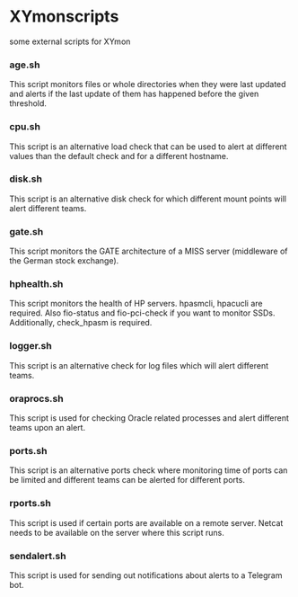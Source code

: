 # XYmonscripts
some external scripts for XYmon

### age.sh
This script monitors files or whole directories when they were last updated and alerts if the last update of them has happened before the given threshold.

### cpu.sh
This script is an alternative load check that can be used to alert at different values than the default check and for a different hostname.

### disk.sh
This script is an alternative disk check for which different mount points will alert different teams.

### gate.sh
This script monitors the GATE architecture of a MISS server (middleware of the German stock exchange).

### hphealth.sh
This script monitors the health of HP servers. hpasmcli, hpacucli are required. Also fio-status and fio-pci-check if you want to monitor SSDs. Additionally, check_hpasm is required.

### logger.sh
This script is an alternative check for log files which will alert different teams.

### oraprocs.sh
This script is used for checking Oracle related processes and alert different teams upon an alert.

### ports.sh
This script is an alternative ports check where monitoring time of ports can be limited and different teams can be alerted for different ports.

### rports.sh
This script is used if certain ports are available on a remote server. Netcat needs to be available on the server where this script runs.

### sendalert.sh
This script is used for sending out notifications about alerts to a Telegram bot.
